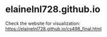 # elainelnl728.github.io

Check the website for visualization: https://elainelnl728.github.io/cs498_final.html
